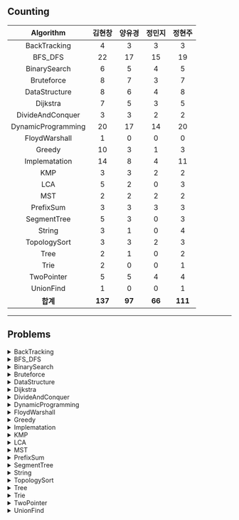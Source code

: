## Counting
|    Algorithm    | 김현창 | 양유경 | 정민지 | 정현주 |
| :-------------: | :----: | :----: | :----: | :----: |
|BackTracking|4|3|3|3|
|BFS_DFS|22|17|15|19|
|BinarySearch|6|5|4|5|
|Bruteforce|8|7|3|7|
|DataStructure|8|6|4|8|
|Dijkstra|7|5|3|5|
|DivideAndConquer|3|3|2|2|
|DynamicProgramming|20|17|14|20|
|FloydWarshall|1|0|0|0|
|Greedy|10|3|1|3|
|Implematation|14|8|4|11|
|KMP|3|3|2|2|
|LCA|5|2|0|3|
|MST|2|2|2|2|
|PrefixSum|3|3|3|3|
|SegmentTree|5|3|0|3|
|String|3|1|0|4|
|TopologySort|3|3|2|3|
|Tree|2|1|0|2|
|Trie|2|0|0|1|
|TwoPointer|5|5|4|4|
|UnionFind|1|0|0|1|
| **합계** | **137**|**97**|**66**|**111**|

---
## Problems
<details>
<summary>BackTracking</summary>
<div markdown="1">
    <ul>
        <li><a href="http://boj.kr/14888">p14888_연산자끼워넣기</a></li>
        <li><a href="http://boj.kr/14889">p14889_스타트와링크</a></li>
        <li><a href="http://boj.kr/15661">p15661_링크와스타트</a></li>
        <li><a href="http://boj.kr/1759">p1759_암호만들기</a></li>
    </ul>
</div>
</details>

<details>
<summary>BFS_DFS</summary>
<div markdown="1">
    <ul>
        <li><a href="http://boj.kr/1012">p1012_유기농배추</a></li>
        <li><a href="http://boj.kr/1189">p1189_컴백홈</a></li>
        <li><a href="http://boj.kr/12851">p12851_숨바꼭질2</a></li>
        <li><a href="http://boj.kr/13549">p13549_숨바꼭질3</a></li>
        <li><a href="http://boj.kr/14502">p14502_연구소</a></li>
        <li><a href="http://boj.kr/14940">p14940_쉬운최단거리</a></li>
        <li><a href="http://boj.kr/16197">p16197_두동전</a></li>
        <li><a href="http://boj.kr/16236">p16236_아기상어</a></li>
        <li><a href="http://boj.kr/16946">p16946_벽부수고이동하기4</a></li>
        <li><a href="http://boj.kr/16953">p16953_AtoB</a></li>
        <li><a href="http://boj.kr/1697">p1697_숨바꼭질</a></li>
        <li><a href="http://boj.kr/1707">p1707_이분그래프</a></li>
        <li><a href="http://boj.kr/17129">p17129_윌리암슨수액빨이딱따구리가정보섬에올라온이유</a></li>
        <li><a href="http://boj.kr/18405">p18405_경쟁적전염</a></li>
        <li><a href="http://boj.kr/1939">p1939_중량제한</a></li>
        <li><a href="http://boj.kr/2206">p2206_벽부수고이동하기</a></li>
        <li><a href="http://boj.kr/2251">p2251_물통</a></li>
        <li><a href="http://boj.kr/2310">p2310_어드벤처게임</a></li>
        <li><a href="http://boj.kr/2468">p2468_안전영역</a></li>
        <li><a href="http://boj.kr/2583">p2583_영역구하기</a></li>
        <li><a href="http://boj.kr/2606">p2606_바이러스</a></li>
        <li><a href="http://boj.kr/2644">p2644_촌수계산</a></li>
    </ul>
</div>
</details>

<details>
<summary>BinarySearch</summary>
<div markdown="1">
    <ul>
        <li><a href="http://boj.kr/2110">p2110_공유기설치</a></li>
        <li><a href="http://boj.kr/2473">p2473_세용액</a></li>
        <li><a href="http://boj.kr/2512">p2512_예산</a></li>
        <li><a href="http://boj.kr/2805">p2805_나무자르기</a></li>
        <li><a href="http://boj.kr/4001">p4001_미노타우르스미궁</a></li>
        <li><a href="http://boj.kr/7453">p7453_합이0인네정수</a></li>
    </ul>
</div>
</details>

<details>
<summary>Bruteforce</summary>
<div markdown="1">
    <ul>
        <li><a href="http://boj.kr/1107">p1107_리모컨</a></li>
        <li><a href="http://boj.kr/1182">p1182_부분수열의합</a></li>
        <li><a href="http://boj.kr/15683">p15683_감시</a></li>
        <li><a href="http://boj.kr/1747">p1747_소수and팰린드롬</a></li>
        <li><a href="http://boj.kr/18429">p18429_근손실</a></li>
        <li><a href="http://boj.kr/20529">p20529_가장가까운세사람의심리적거리</a></li>
        <li><a href="http://boj.kr/2304">p2304_창고다각형</a></li>
        <li><a href="http://boj.kr/3085">p3085_사탕게임</a></li>
    </ul>
</div>
</details>

<details>
<summary>DataStructure</summary>
<div markdown="1">
    <ul>
        <li><a href="http://boj.kr/11286">p11286_절댓값힙</a></li>
        <li><a href="http://boj.kr/1202">p1202_보석도둑</a></li>
        <li><a href="http://boj.kr/13335">p13335_트럭</a></li>
        <li><a href="http://boj.kr/1406">p1406_에디터</a></li>
        <li><a href="http://boj.kr/1927">p1927_최소힙</a></li>
        <li><a href="http://boj.kr/1991">p1991_트리순회</a></li>
        <li><a href="http://boj.kr/23309">p23309_철도공사</a></li>
        <li><a href="http://boj.kr/5397">p5397_키로거</a></li>
    </ul>
</div>
</details>

<details>
<summary>Dijkstra</summary>
<div markdown="1">
    <ul>
        <li><a href="http://boj.kr/10282">p10282_해킹</a></li>
        <li><a href="http://boj.kr/11779">p11779_최소비용구하기2</a></li>
        <li><a href="http://boj.kr/1238">p1238_파티</a></li>
        <li><a href="http://boj.kr/1446">p1446_지름길</a></li>
        <li><a href="http://boj.kr/17270">p17270_연예인은힘들어</a></li>
        <li><a href="http://boj.kr/1753">p1753_최단경로</a></li>
        <li><a href="http://boj.kr/9370">p9370_미확인도착지</a></li>
    </ul>
</div>
</details>

<details>
<summary>DivideAndConquer</summary>
<div markdown="1">
    <ul>
        <li><a href="http://boj.kr/10830">p10830_행렬제곱</a></li>
        <li><a href="http://boj.kr/1493">p1493_박스채우기</a></li>
        <li><a href="http://boj.kr/2630">p2630_색종이만들기</a></li>
    </ul>
</div>
</details>

<details>
<summary>DynamicProgramming</summary>
<div markdown="1">
    <ul>
        <li><a href="http://boj.kr/10844">p10844_쉬운계단수</a></li>
        <li><a href="http://boj.kr/11048">p11048_이동하기</a></li>
        <li><a href="http://boj.kr/11049">p11049_행렬곱셈순서</a></li>
        <li><a href="http://boj.kr/11060">p11060_점프점프</a></li>
        <li><a href="http://boj.kr/1149">p1149_RGB거리</a></li>
        <li><a href="http://boj.kr/12920">p12920_평범한배낭2</a></li>
        <li><a href="http://boj.kr/14501">p14501_퇴사</a></li>
        <li><a href="http://boj.kr/1520">p1520_내리막길</a></li>
        <li><a href="http://boj.kr/15486">p15486_퇴사2</a></li>
        <li><a href="http://boj.kr/17404">p17404_RGB거리2</a></li>
        <li><a href="http://boj.kr/1912">p1912_연속합</a></li>
        <li><a href="http://boj.kr/1932">p1932_정수삼각형</a></li>
        <li><a href="http://boj.kr/20303">p20303_할로윈의양아치</a></li>
        <li><a href="http://boj.kr/2293">p2293_동전1</a></li>
        <li><a href="http://boj.kr/2302">p2302_극장좌석</a></li>
        <li><a href="http://boj.kr/2533">p2533_사회망서비스</a></li>
        <li><a href="http://boj.kr/2579">p2579_계단오르기</a></li>
        <li><a href="http://boj.kr/7579">p7579_앱</a></li>
        <li><a href="http://boj.kr/9095">p9095_123더하기</a></li>
        <li><a href="http://boj.kr/9252">p9252_LCS2</a></li>
    </ul>
</div>
</details>

<details>
<summary>FloydWarshall</summary>
<div markdown="1">
    <ul>
        <li><a href="http://boj.kr/1389">p1389_케빈베이컨의6단계법칙</a></li>
    </ul>
</div>
</details>

<details>
<summary>Greedy</summary>
<div markdown="1">
    <ul>
        <li><a href="http://boj.kr/11000">p11000_강의실배정</a></li>
        <li><a href="http://boj.kr/11501">p11501_주식</a></li>
        <li><a href="http://boj.kr/1541">p1541_잃어버린괄호</a></li>
        <li><a href="http://boj.kr/15903">p15903_카드합체놀이</a></li>
        <li><a href="http://boj.kr/16496">p16496_큰수만들기</a></li>
        <li><a href="http://boj.kr/1700">p1700_멀티탭스케줄링</a></li>
        <li><a href="http://boj.kr/1715">p1715_카드정렬하기</a></li>
        <li><a href="http://boj.kr/1946">p1946_신입사원</a></li>
        <li><a href="http://boj.kr/2138">p2138_전구와스위치</a></li>
        <li><a href="http://boj.kr/2885">p2885_초콜릿식사</a></li>
    </ul>
</div>
</details>

<details>
<summary>Implematation</summary>
<div markdown="1">
    <ul>
        <li><a href="http://boj.kr/12100">p12100_2048Easy</a></li>
        <li><a href="http://boj.kr/14503">p14503_로봇청소기</a></li>
        <li><a href="http://boj.kr/16637">p16637_괄호추가하기</a></li>
        <li><a href="http://boj.kr/17136">p17136_색종이붙이기</a></li>
        <li><a href="http://boj.kr/1713">p1713_후보추천하기</a></li>
        <li><a href="http://boj.kr/17780">p17780_새로운게임</a></li>
        <li><a href="http://boj.kr/1800">p1800_인터넷설치</a></li>
        <li><a href="http://boj.kr/19236">p19236_청소년상어</a></li>
        <li><a href="http://boj.kr/20006">p20006_랭킹전대기열</a></li>
        <li><a href="http://boj.kr/20056">p20056_마법사상어와파이어볼</a></li>
        <li><a href="http://boj.kr/20057">p20057_마법사상어와토네이도</a></li>
        <li><a href="http://boj.kr/20058">p20058_마법사상어와파이어스톰</a></li>
        <li><a href="http://boj.kr/23289">p23289_온풍기안녕</a></li>
        <li><a href="http://boj.kr/2632">p2632_피자판매</a></li>
    </ul>
</div>
</details>

<details>
<summary>KMP</summary>
<div markdown="1">
    <ul>
        <li><a href="http://boj.kr/11585">p11585_속타는저녁메뉴</a></li>
        <li><a href="http://boj.kr/1305">p1305_광고</a></li>
        <li><a href="http://boj.kr/7575">p7575_바이러스</a></li>
    </ul>
</div>
</details>

<details>
<summary>LCA</summary>
<div markdown="1">
    <ul>
        <li><a href="http://boj.kr/11437">p11437_LCA</a></li>
        <li><a href="http://boj.kr/11438">p11438_LCA2</a></li>
        <li><a href="http://boj.kr/15481">p15481_그래프와MST</a></li>
        <li><a href="http://boj.kr/1626">p1626_두번째로작은스패닝트리</a></li>
        <li><a href="http://boj.kr/3176">p3176_도로네트워크</a></li>
    </ul>
</div>
</details>

<details>
<summary>MST</summary>
<div markdown="1">
    <ul>
        <li><a href="http://boj.kr/14950">p14950_정복자</a></li>
        <li><a href="http://boj.kr/16398">p16398_행성연결</a></li>
    </ul>
</div>
</details>

<details>
<summary>PrefixSum</summary>
<div markdown="1">
    <ul>
        <li><a href="http://boj.kr/14476">p14476_최대공약수하나빼기</a></li>
        <li><a href="http://boj.kr/25682">p25682_체스판다시칠하기2</a></li>
        <li>프로그래머스LV3_파괴되지않은건물</li>
    </ul>
</div>
</details>

<details>
<summary>SegmentTree</summary>
<div markdown="1">
    <ul>
        <li><a href="http://boj.kr/10167">p10167_금광</a></li>
        <li><a href="http://boj.kr/18196">p18196_정기모임</a></li>
        <li><a href="http://boj.kr/2243">p2243_사탕상자</a></li>
        <li><a href="http://boj.kr/2357">p2357_최소값과최댓값</a></li>
        <li><a href="http://boj.kr/2517">p2517_달리기</a></li>
    </ul>
</div>
</details>

<details>
<summary>String</summary>
<div markdown="1">
    <ul>
        <li><a href="http://boj.kr/1294">p1294_문자열장식</a></li>
        <li><a href="http://boj.kr/20920">p20920_영단어암기는괴로워</a></li>
        <li><a href="http://boj.kr/9177">p9177_단어섞기</a></li>
        <li><a href="http://boj.kr/9935">p9935_문자열폭발</a></li>
    </ul>
</div>
</details>

<details>
<summary>TopologySort</summary>
<div markdown="1">
    <ul>
        <li><a href="http://boj.kr/2056">p2056_작업</a></li>
        <li><a href="http://boj.kr/2623">p2623_음악프로그램</a></li>
        <li><a href="http://boj.kr/5021">p5021_왕위계승</a></li>
    </ul>
</div>
</details>

<details>
<summary>Tree</summary>
<div markdown="1">
    <ul>
        <li><a href="http://boj.kr/1967">p1967_트리의지름</a></li>
        <li><a href="http://boj.kr/5639">p5639_이진검색트리</a></li>
    </ul>
</div>
</details>

<details>
<summary>Trie</summary>
<div markdown="1">
    <ul>
        <li><a href="http://boj.kr/5670">p5670_휴대폰자판</a></li>
        <li><a href="http://boj.kr/9202">p9202_Boggle</a></li>
    </ul>
</div>
</details>

<details>
<summary>TwoPointer</summary>
<div markdown="1">
    <ul>
        <li><a href="http://boj.kr/20922">p20922_겹치는건싫어</a></li>
        <li><a href="http://boj.kr/22857">p22857_가장긴짝수연속한부분수열small</a></li>
        <li><a href="http://boj.kr/22862">p22862_가장긴짝수연속한부분수열large</a></li>
        <li><a href="http://boj.kr/2531">p2531_회전초밥</a></li>
        <li><a href="http://boj.kr/2842">p2842_집배원한상덕</a></li>
    </ul>
</div>
</details>

<details>
<summary>UnionFind</summary>
<div markdown="1">
    <ul>
        <li><a href="http://boj.kr/1043">p1043_거짓말</a></li>
    </ul>
</div>
</details>
